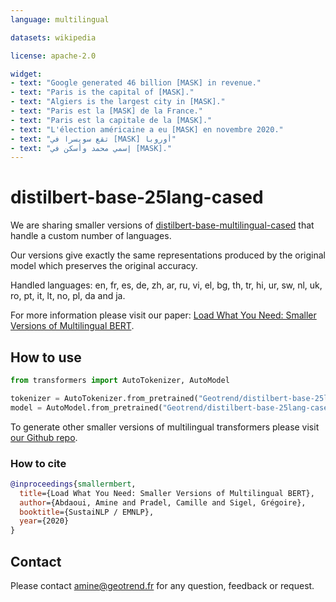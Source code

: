 ```yaml
---
language: multilingual

datasets: wikipedia

license: apache-2.0

widget:
- text: "Google generated 46 billion [MASK] in revenue."
- text: "Paris is the capital of [MASK]."
- text: "Algiers is the largest city in [MASK]."
- text: "Paris est la [MASK] de la France."
- text: "Paris est la capitale de la [MASK]."
- text: "L'élection américaine a eu [MASK] en novembre 2020."
- text: "تقع سويسرا في [MASK] أوروبا"
- text: "إسمي محمد وأسكن في [MASK]."
---
```


# distilbert-base-25lang-cased

We are sharing smaller versions of [distilbert-base-multilingual-cased](https://huggingface.co/distilbert-base-multilingual-cased) that handle a custom number of languages.

Our versions give exactly the same representations produced by the original model which preserves the original accuracy.

Handled languages: en, fr, es, de, zh, ar, ru, vi, el, bg, th, tr, hi, ur, sw, nl, uk, ro, pt, it, lt, no, pl, da and ja.

For more information please visit our paper: [Load What You Need: Smaller Versions of Multilingual BERT](https://www.aclweb.org/anthology/2020.sustainlp-1.16.pdf).

## How to use

```python
from transformers import AutoTokenizer, AutoModel

tokenizer = AutoTokenizer.from_pretrained("Geotrend/distilbert-base-25lang-cased")
model = AutoModel.from_pretrained("Geotrend/distilbert-base-25lang-cased")

```

To generate other smaller versions of multilingual transformers please visit [our Github repo](https://github.com/Geotrend-research/smaller-transformers).

### How to cite

```bibtex
@inproceedings{smallermbert,
  title={Load What You Need: Smaller Versions of Multilingual BERT},
  author={Abdaoui, Amine and Pradel, Camille and Sigel, Grégoire},
  booktitle={SustaiNLP / EMNLP},
  year={2020}
}
```

## Contact 

Please contact amine@geotrend.fr for any question, feedback or request.